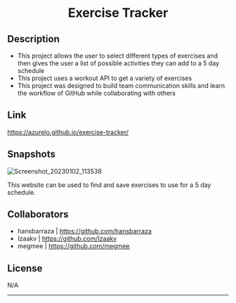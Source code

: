 <h1 align="center"> Exercise Tracker</h1>

## Description
- This project allows the user to select different types of
exercises and then gives the user a list of possible
activities they can add to a 5 day schedule
- This project uses a workout API to get a variety of exercises
- This project was designed to build team communication skills
and learn the workflow of GitHub while collaborating with others

## Link
https://azurelo.github.io/exercise-tracker/

## Snapshots
![Screenshot_20230102_113538](https://user-images.githubusercontent.com/114710827/210291204-ffedca19-3f1b-47ab-ba95-86adcd38c9c5.png)


This website can be used to find and save exercises to use for
a 5 day schedule.

## Collaborators
- hansbarraza | https://github.com/hansbarraza
- Izaakv | https://github.com/Izaakv
- megmee | https://github.com/megmee

## License

N/A

---
